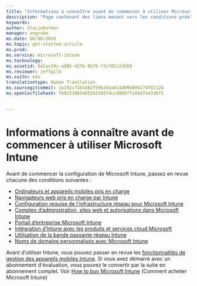 ```yaml
---
title: "Informations à connaître avant de commencer à utiliser Microsoft Intune | Microsoft Intune"
description: "Page contenant des liens menant vers les conditions préalables et les conditions requises pour utiliser Intune"
keywords: 
author: Staciebarker
manager: angrobe
ms.date: 06/08/2016
ms.topic: get-started-article
ms.prod: 
ms.service: microsoft-intune
ms.technology: 
ms.assetid: 5d1ac59c-a885-4276-8576-f3cf81c2d268
ms.reviewer: jeffgilb
ms.suite: ems
translationtype: Human Translation
ms.sourcegitcommit: 2a192c71b1b82f59b34ea614d09d895174f8112b
ms.openlocfilehash: f68c53883a05263305f4cc9860ffc0bd7ee336f1


---
```


# Informations à connaître avant de commencer à utiliser Microsoft Intune

Avant de commencer la configuration de Microsoft Intune, passez en revue chacune des conditions suivantes :

- [Ordinateurs et appareils mobiles pris en charge](supported-mobile-devices-and-computers.md)
- [Navigateurs web pris en charge par Intune](supported-web-browsers.md)
- [Configuration requise de l'infrastructure réseau pour Microsoft Intune](network-infrastructure-requirements-for-microsoft-intune.md)
- [Comptes d’administration, sites web et autorisations dans Microsoft Intune](administrative-accounts-websites-perms.md)
- [Portail d’entreprise Microsoft Intune](microsoft-intune-company-portal.md)
- [Intégration d’Intune avec les produits et services cloud Microsoft](integration-with-cloud-services.md)
- [Utilisation de la bande passante réseau Intune](network-bandwidth-use.md)
- [Noms de domaine personnalisés avec Microsoft Intune](domain-names-for-microsoft-intune.md)


Avant d’utiliser Intune, vous pouvez passer en revue les [fonctionnalités de gestion des appareils mobiles Intune](/intune/get-started/mobile-device-management-capabilities-in-microsoft-intune). Si vous avez démarré avec un abonnement d'évaluation, vous pouvez le convertir par la suite en abonnement complet. Voir [How to buy Microsoft Intune](http://www.microsoft.com/en-us/server-cloud/products/microsoft-intune/Purchasing.aspx) (Comment acheter Microsoft Intune)



<!--HONumber=Jul16_HO4-->



